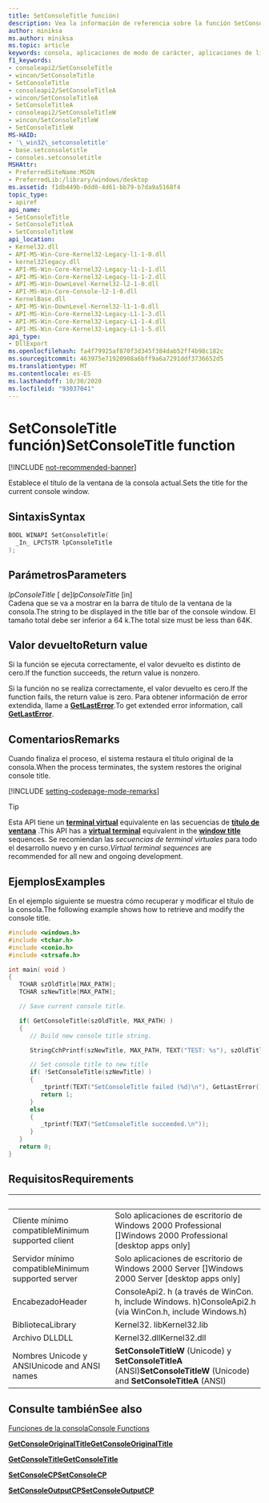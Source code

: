 ```yaml
---
title: SetConsoleTitle función)
description: Vea la información de referencia sobre la función SetConsoleTitle, que establece el título de la ventana de la consola actual.
author: miniksa
ms.author: miniksa
ms.topic: article
keywords: consola, aplicaciones de modo de carácter, aplicaciones de línea de comandos, aplicaciones de terminal, API de consola
f1_keywords:
- consoleapi2/SetConsoleTitle
- wincon/SetConsoleTitle
- SetConsoleTitle
- consoleapi2/SetConsoleTitleA
- wincon/SetConsoleTitleA
- SetConsoleTitleA
- consoleapi2/SetConsoleTitleW
- wincon/SetConsoleTitleW
- SetConsoleTitleW
MS-HAID:
- '\_win32\_setconsoletitle'
- base.setconsoletitle
- consoles.setconsoletitle
MSHAttr:
- PreferredSiteName:MSDN
- PreferredLib:/library/windows/desktop
ms.assetid: f1db449b-0dd0-4d61-bb79-b7da9a5168f4
topic_type:
- apiref
api_name:
- SetConsoleTitle
- SetConsoleTitleA
- SetConsoleTitleW
api_location:
- Kernel32.dll
- API-MS-Win-Core-Kernel32-Legacy-l1-1-0.dll
- kernel32legacy.dll
- API-MS-Win-Core-Kernel32-Legacy-l1-1-1.dll
- API-MS-Win-Core-Kernel32-Legacy-l1-1-2.dll
- API-MS-Win-DownLevel-Kernel32-l2-1-0.dll
- API-MS-Win-Core-Console-l2-1-0.dll
- KernelBase.dll
- API-MS-Win-DownLevel-Kernel32-l1-1-0.dll
- API-MS-Win-Core-Kernel32-Legacy-L1-1-3.dll
- API-MS-Win-Core-Kernel32-Legacy-L1-1-4.dll
- API-MS-Win-Core-Kernel32-Legacy-L1-1-5.dll
api_type:
- DllExport
ms.openlocfilehash: fa4f79925af870f3d345f384dab52ff4b98c182c
ms.sourcegitcommit: 463975e71920908a6bff9a6a7291ddf3736652d5
ms.translationtype: MT
ms.contentlocale: es-ES
ms.lasthandoff: 10/30/2020
ms.locfileid: "93037041"
---
```

# <a name="setconsoletitle-function"></a><span data-ttu-id="d8d22-104">SetConsoleTitle función)</span><span class="sxs-lookup"><span data-stu-id="d8d22-104">SetConsoleTitle function</span></span>

[!INCLUDE [not-recommended-banner](./includes/not-recommended-banner.md)]

<span data-ttu-id="d8d22-105">Establece el título de la ventana de la consola actual.</span><span class="sxs-lookup"><span data-stu-id="d8d22-105">Sets the title for the current console window.</span></span>

## <a name="syntax"></a><span data-ttu-id="d8d22-106">Sintaxis</span><span class="sxs-lookup"><span data-stu-id="d8d22-106">Syntax</span></span>

```C
BOOL WINAPI SetConsoleTitle(
  _In_ LPCTSTR lpConsoleTitle
);
```

## <a name="parameters"></a><span data-ttu-id="d8d22-107">Parámetros</span><span class="sxs-lookup"><span data-stu-id="d8d22-107">Parameters</span></span>

<span data-ttu-id="d8d22-108">*lpConsoleTitle* \[ de\]</span><span class="sxs-lookup"><span data-stu-id="d8d22-108">*lpConsoleTitle* \[in\]</span></span>  
<span data-ttu-id="d8d22-109">Cadena que se va a mostrar en la barra de título de la ventana de la consola.</span><span class="sxs-lookup"><span data-stu-id="d8d22-109">The string to be displayed in the title bar of the console window.</span></span> <span data-ttu-id="d8d22-110">El tamaño total debe ser inferior a 64 k.</span><span class="sxs-lookup"><span data-stu-id="d8d22-110">The total size must be less than 64K.</span></span>

## <a name="return-value"></a><span data-ttu-id="d8d22-111">Valor devuelto</span><span class="sxs-lookup"><span data-stu-id="d8d22-111">Return value</span></span>

<span data-ttu-id="d8d22-112">Si la función se ejecuta correctamente, el valor devuelto es distinto de cero.</span><span class="sxs-lookup"><span data-stu-id="d8d22-112">If the function succeeds, the return value is nonzero.</span></span>

<span data-ttu-id="d8d22-113">Si la función no se realiza correctamente, el valor devuelto es cero.</span><span class="sxs-lookup"><span data-stu-id="d8d22-113">If the function fails, the return value is zero.</span></span> <span data-ttu-id="d8d22-114">Para obtener información de error extendida, llame a [**GetLastError**](https://msdn.microsoft.com/library/windows/desktop/ms679360).</span><span class="sxs-lookup"><span data-stu-id="d8d22-114">To get extended error information, call [**GetLastError**](https://msdn.microsoft.com/library/windows/desktop/ms679360).</span></span>

## <a name="remarks"></a><span data-ttu-id="d8d22-115">Comentarios</span><span class="sxs-lookup"><span data-stu-id="d8d22-115">Remarks</span></span>

<span data-ttu-id="d8d22-116">Cuando finaliza el proceso, el sistema restaura el título original de la consola.</span><span class="sxs-lookup"><span data-stu-id="d8d22-116">When the process terminates, the system restores the original console title.</span></span>

[!INCLUDE [setting-codepage-mode-remarks](./includes/setting-codepage-mode-remarks.md)]

> [!TIP]
> <span data-ttu-id="d8d22-117">Esta API tiene un **[terminal virtual](console-virtual-terminal-sequences.md)** equivalente en las secuencias de **[título de ventana](console-virtual-terminal-sequences.md#window-title)** .</span><span class="sxs-lookup"><span data-stu-id="d8d22-117">This API has a **[virtual terminal](console-virtual-terminal-sequences.md)** equivalent in the **[window title](console-virtual-terminal-sequences.md#window-title)** sequences.</span></span> <span data-ttu-id="d8d22-118">Se recomiendan las _secuencias de terminal virtuales_ para todo el desarrollo nuevo y en curso.</span><span class="sxs-lookup"><span data-stu-id="d8d22-118">_Virtual terminal sequences_ are recommended for all new and ongoing development.</span></span>

## <a name="examples"></a><span data-ttu-id="d8d22-119">Ejemplos</span><span class="sxs-lookup"><span data-stu-id="d8d22-119">Examples</span></span>

<span data-ttu-id="d8d22-120">En el ejemplo siguiente se muestra cómo recuperar y modificar el título de la consola.</span><span class="sxs-lookup"><span data-stu-id="d8d22-120">The following example shows how to retrieve and modify the console title.</span></span>

```C
#include <windows.h>
#include <tchar.h>
#include <conio.h>
#include <strsafe.h>

int main( void )
{
   TCHAR szOldTitle[MAX_PATH];
   TCHAR szNewTitle[MAX_PATH];

   // Save current console title.

   if( GetConsoleTitle(szOldTitle, MAX_PATH) )
   {
      // Build new console title string.

      StringCchPrintf(szNewTitle, MAX_PATH, TEXT("TEST: %s"), szOldTitle);

      // Set console title to new title
      if( !SetConsoleTitle(szNewTitle) )
      {
         _tprintf(TEXT("SetConsoleTitle failed (%d)\n"), GetLastError());
         return 1;
      }
      else
      {
         _tprintf(TEXT("SetConsoleTitle succeeded.\n"));
      }
   }
   return 0;
}
```

## <a name="requirements"></a><span data-ttu-id="d8d22-121">Requisitos</span><span class="sxs-lookup"><span data-stu-id="d8d22-121">Requirements</span></span>

| &nbsp; | &nbsp; |
|-|-|
| <span data-ttu-id="d8d22-122">Cliente mínimo compatible</span><span class="sxs-lookup"><span data-stu-id="d8d22-122">Minimum supported client</span></span> | <span data-ttu-id="d8d22-123">Solo aplicaciones de escritorio de Windows 2000 Professional \[\]</span><span class="sxs-lookup"><span data-stu-id="d8d22-123">Windows 2000 Professional \[desktop apps only\]</span></span> |
| <span data-ttu-id="d8d22-124">Servidor mínimo compatible</span><span class="sxs-lookup"><span data-stu-id="d8d22-124">Minimum supported server</span></span> | <span data-ttu-id="d8d22-125">Solo aplicaciones de escritorio de Windows 2000 Server \[\]</span><span class="sxs-lookup"><span data-stu-id="d8d22-125">Windows 2000 Server \[desktop apps only\]</span></span> |
| <span data-ttu-id="d8d22-126">Encabezado</span><span class="sxs-lookup"><span data-stu-id="d8d22-126">Header</span></span> | <span data-ttu-id="d8d22-127">ConsoleApi2. h (a través de WinCon. h, include Windows. h)</span><span class="sxs-lookup"><span data-stu-id="d8d22-127">ConsoleApi2.h (via WinCon.h, include Windows.h)</span></span> |
| <span data-ttu-id="d8d22-128">Biblioteca</span><span class="sxs-lookup"><span data-stu-id="d8d22-128">Library</span></span> | <span data-ttu-id="d8d22-129">Kernel32. lib</span><span class="sxs-lookup"><span data-stu-id="d8d22-129">Kernel32.lib</span></span> |
| <span data-ttu-id="d8d22-130">Archivo DLL</span><span class="sxs-lookup"><span data-stu-id="d8d22-130">DLL</span></span> | <span data-ttu-id="d8d22-131">Kernel32.dll</span><span class="sxs-lookup"><span data-stu-id="d8d22-131">Kernel32.dll</span></span> |
| <span data-ttu-id="d8d22-132">Nombres Unicode y ANSI</span><span class="sxs-lookup"><span data-stu-id="d8d22-132">Unicode and ANSI names</span></span> | <span data-ttu-id="d8d22-133">**SetConsoleTitleW** (Unicode) y **SetConsoleTitleA** (ANSI)</span><span class="sxs-lookup"><span data-stu-id="d8d22-133">**SetConsoleTitleW** (Unicode) and **SetConsoleTitleA** (ANSI)</span></span> |

## <a name="see-also"></a><span data-ttu-id="d8d22-134">Consulte también</span><span class="sxs-lookup"><span data-stu-id="d8d22-134">See also</span></span>

[<span data-ttu-id="d8d22-135">Funciones de la consola</span><span class="sxs-lookup"><span data-stu-id="d8d22-135">Console Functions</span></span>](console-functions.md)

[<span data-ttu-id="d8d22-136">**GetConsoleOriginalTitle**</span><span class="sxs-lookup"><span data-stu-id="d8d22-136">**GetConsoleOriginalTitle**</span></span>](getconsoleoriginaltitle.md)

[<span data-ttu-id="d8d22-137">**GetConsoleTitle**</span><span class="sxs-lookup"><span data-stu-id="d8d22-137">**GetConsoleTitle**</span></span>](getconsoletitle.md)

[<span data-ttu-id="d8d22-138">**SetConsoleCP**</span><span class="sxs-lookup"><span data-stu-id="d8d22-138">**SetConsoleCP**</span></span>](setconsolecp.md)

[<span data-ttu-id="d8d22-139">**SetConsoleOutputCP**</span><span class="sxs-lookup"><span data-stu-id="d8d22-139">**SetConsoleOutputCP**</span></span>](setconsoleoutputcp.md)
